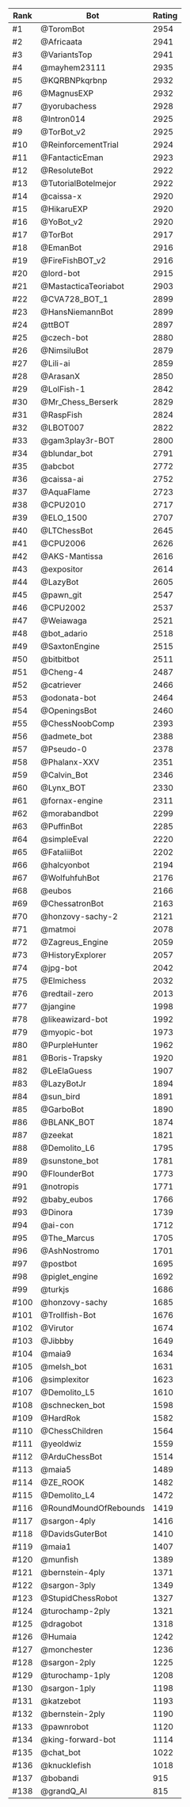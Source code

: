 Rank|Bot|Rating
---|---|---
#1|@ToromBot|2954
#2|@Africaata|2941
#3|@VariantsTop|2941
#4|@mayhem23111|2935
#5|@KQRBNPkqrbnp|2932
#6|@MagnusEXP|2932
#7|@yorubachess|2928
#8|@Intron014|2925
#9|@TorBot_v2|2925
#10|@ReinforcementTrial|2924
#11|@FantacticEman|2923
#12|@ResoluteBot|2922
#13|@TutorialBotelmejor|2922
#14|@caissa-x|2920
#15|@HikaruEXP|2920
#16|@YoBot_v2|2920
#17|@TorBot|2917
#18|@EmanBot|2916
#19|@FireFishBOT_v2|2916
#20|@lord-bot|2915
#21|@MastacticaTeoriabot|2903
#22|@CVA728_BOT_1|2899
#23|@HansNiemannBot|2899
#24|@ttBOT|2897
#25|@czech-bot|2880
#26|@NimsiluBot|2879
#27|@Lili-ai|2859
#28|@ArasanX|2850
#29|@LolFish-1|2842
#30|@Mr_Chess_Berserk|2829
#31|@RaspFish|2824
#32|@LBOT007|2822
#33|@gam3play3r-BOT|2800
#34|@blundar_bot|2791
#35|@abcbot|2772
#36|@caissa-ai|2752
#37|@AquaFlame|2723
#38|@CPU2010|2717
#39|@ELO_1500|2707
#40|@LTChessBot|2645
#41|@CPU2006|2626
#42|@AKS-Mantissa|2616
#43|@expositor|2614
#44|@LazyBot|2605
#45|@pawn_git|2547
#46|@CPU2002|2537
#47|@Weiawaga|2521
#48|@bot_adario|2518
#49|@SaxtonEngine|2515
#50|@bitbitbot|2511
#51|@Cheng-4|2487
#52|@catriever|2466
#53|@odonata-bot|2464
#54|@OpeningsBot|2460
#55|@ChessNoobComp|2393
#56|@admete_bot|2388
#57|@Pseudo-0|2378
#58|@Phalanx-XXV|2351
#59|@Calvin_Bot|2346
#60|@Lynx_BOT|2330
#61|@fornax-engine|2311
#62|@morabandbot|2299
#63|@PuffinBot|2285
#64|@simpleEval|2220
#65|@FataliiBot|2202
#66|@halcyonbot|2194
#67|@WolfuhfuhBot|2176
#68|@eubos|2166
#69|@ChessatronBot|2163
#70|@honzovy-sachy-2|2121
#71|@matmoi|2078
#72|@Zagreus_Engine|2059
#73|@HistoryExplorer|2057
#74|@jpg-bot|2042
#75|@Elmichess|2032
#76|@redtail-zero|2013
#77|@jangine|1998
#78|@likeawizard-bot|1992
#79|@myopic-bot|1973
#80|@PurpleHunter|1962
#81|@Boris-Trapsky|1920
#82|@LeElaGuess|1907
#83|@LazyBotJr|1894
#84|@sun_bird|1891
#85|@GarboBot|1890
#86|@BLANK_BOT|1874
#87|@zeekat|1821
#88|@Demolito_L6|1795
#89|@sunstone_bot|1781
#90|@FlounderBot|1773
#91|@notropis|1771
#92|@baby_eubos|1766
#93|@Dinora|1739
#94|@ai-con|1712
#95|@The_Marcus|1705
#96|@AshNostromo|1701
#97|@postbot|1695
#98|@piglet_engine|1692
#99|@turkjs|1686
#100|@honzovy-sachy|1685
#101|@Trollfish-Bot|1676
#102|@Virutor|1674
#103|@Jibbby|1649
#104|@maia9|1634
#105|@melsh_bot|1631
#106|@simplexitor|1623
#107|@Demolito_L5|1610
#108|@schnecken_bot|1598
#109|@HardRok|1582
#110|@ChessChildren|1564
#111|@yeoldwiz|1559
#112|@ArduChessBot|1514
#113|@maia5|1489
#114|@ZE_ROOK|1482
#115|@Demolito_L4|1472
#116|@RoundMoundOfRebounds|1419
#117|@sargon-4ply|1416
#118|@DavidsGuterBot|1410
#119|@maia1|1407
#120|@munfish|1389
#121|@bernstein-4ply|1371
#122|@sargon-3ply|1349
#123|@StupidChessRobot|1327
#124|@turochamp-2ply|1321
#125|@dragobot|1318
#126|@Humaia|1242
#127|@monchester|1236
#128|@sargon-2ply|1225
#129|@turochamp-1ply|1208
#130|@sargon-1ply|1198
#131|@katzebot|1193
#132|@bernstein-2ply|1190
#133|@pawnrobot|1120
#134|@king-forward-bot|1114
#135|@chat_bot|1022
#136|@knucklefish|1018
#137|@bobandi|915
#138|@grandQ_AI|815
